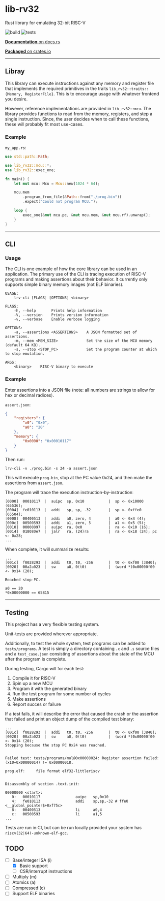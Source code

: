 # lib-rv32

Rust library for emulating 32-bit RISC-V

![build](https://github.com/trmckay/lib-rv32i/actions/workflows/build.yml/badge.svg)
![tests](https://github.com/trmckay/lib-rv32i/actions/workflows/test.yml/badge.svg)

[**Documentation** on docs.rs](https://docs.rs/lib_rv32)

[**Packaged** on crates.io](https://crates.io/crates/lib_rv32)

---

## Libray

This library can execute instructions against any memory and register file that implements
the required primitives in the traits `lib_rv32::traits::{Memory, RegisterFile}`. This is to
encourage usage with whatever frontend you desire.

However, reference implementations are provided in `lib_rv32::mcu`. The library provides
functions to read from the memory, registers, and step a single instruction. Since, the
user decides when to call these functions, these will probably fit most use-cases.

### Example

`my_app.rs`:
```rust
use std::path::Path;

use lib_rv32::mcu::*;
use lib_rv32::exec_one;

fn main() {
    let mut mcu: Mcu = Mcu::new(1024 * 64);

    mcu.mem
        .program_from_file(&Path::from("./prog.bin"))
        .expect("Could not program MCU.");

    loop {
        exec_one(&mut mcu.pc, &mut mcu.mem, &mut mcu.rf).unwrap();
    }
}
```

---
## CLI

### Usage

The CLI is one example of how the core library can be used in an application.
The primary use of the CLI is tracing execution of RISC-V programs and making assertions
about their behavior. It currently only supports simple binary memory images
(not ELF binaries).

```
USAGE:
    lrv-cli [FLAGS] [OPTIONS] <binary>

FLAGS:
    -h, --help       Prints help information
    -V, --version    Prints version information
    -v, --verbose    Enable verbose logging

OPTIONS:
    -a, --assertions <ASSERTIONS>    A JSON formatted set of assertions.
    -m, --mem <MEM_SIZE>             Set the size of the MCU memory (default 64 KB).
    -s, --stop <STOP_PC>             Set the program counter at which to stop emulation.

ARGS:
    <binary>    RISC-V binary to execute
```

### Example

Enter assertions into a JSON file (note: all numbers are strings to allow for hex or decimal radices).

`assert.json`:
```json
{
    "registers": {
        "x0": "0x0",
        "a0": "20"
    },
    "memory": {
        "0x0000": "0x00010117"
    }
}
```

Then run:
```
lrv-cli -v ./prog.bin -s 24 -a assert.json
```

This will execute `prog.bin`, stop at the PC value 0x24, and then make the assertions from `assert.json`.

The program will trace the execution instruction-by-instruction:
```
[0000]  00010117  |  auipc  sp, 0x10           |  sp <- 0x10000 (65536);
[0004]  fe010113  |  addi   sp, sp, -32        |  sp <- 0xffe0 (65504);
[0008]  00400513  |  addi   a0, zero, 4        |  a0 <- 0x4 (4);
[000c]  00500593  |  addi   a1, zero, 5        |  a1 <- 0x5 (5);
[0010]  00000097  |  auipc  ra, 0x0            |  ra <- 0x10 (16);
[0014]  018080e7  |  jalr   ra, (24)ra         |  ra <- 0x18 (24); pc <- 0x28;
...
```

When complete, it will summarize results:
```
...
[001c]  f0028293  |  addi   t0, t0, -256       |  t0 <- 0xf00 (3840);
[0020]  00a2a023  |  sw     a0, 0(t0)          |  (word *)0x00000f00 <- 0x14 (20);

Reached stop-PC.

a0 == 20
*0x00000000 == 65815
```

---

## Testing

This project has a very flexible testing system.

Unit-tests are provided wherever appropriate.

Additionally, to test the whole system, test programs can be added to `tests/programs`.
A test is simply a directory containing `.c` and `.s` source files and a `test_case.json`
consisting of assertions about the state of the MCU after the program is complete.

During testing, Cargo will for each test:

1. Compile it for RISC-V
2. Spin up a new MCU
3. Program it with the generated binary
4. Run the test program for some number of cycles
5. Make assertions
6. Report succes or failure

If a test fails, it will describe the error that caused the crash or the assertion that failed
and print an object dump of the compiled test binary:

```
...
[001c]  f0028293  |  addi   t0, t0, -256       |  t0 <- 0xf00 (3840);
[0020]  00a2a023  |  sw     a0, 0(t0)          |  (word *)0x00000f00 <- 0x14 (20);
Stopping because the stop PC 0x24 was reached.


Failed test: tests/programs/mul@0x00000024: Register assertion failed: (x10=0x00000014) != 0x00000018.

prog.elf:     file format elf32-littleriscv


Disassembly of section .text.init:

00000000 <start>:
   0:   00010117                auipc   sp,0x10
   4:   fe010113                addi    sp,sp,-32 # ffe0 <__global_pointer$+0xf75c>
   8:   00400513                li      a0,4
   c:   00500593                li      a1,5
...
```

Tests are run in CI, but can be run locally provided your system has `riscv(32|64)-unknown-elf-gcc`.

## TODO

- [ ] Base/integer ISA (i)
    - [x] Basic support
    - [ ] CSR/interrupt instructions
- [ ] Multiply (m)
- [ ] Atomics (a)
- [ ] Compressed (c)
- [ ] Support ELF binaries
